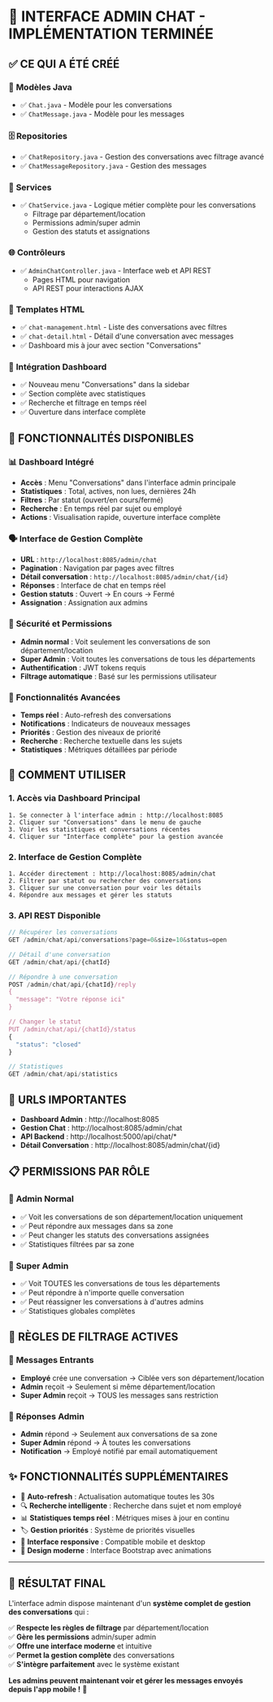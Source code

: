# 🎉 INTERFACE ADMIN CHAT - IMPLÉMENTATION TERMINÉE

## ✅ CE QUI A ÉTÉ CRÉÉ

### 📁 **Modèles Java**
- ✅ `Chat.java` - Modèle pour les conversations
- ✅ `ChatMessage.java` - Modèle pour les messages

### 🗄️ **Repositories**
- ✅ `ChatRepository.java` - Gestion des conversations avec filtrage avancé
- ✅ `ChatMessageRepository.java` - Gestion des messages

### 🔧 **Services**
- ✅ `ChatService.java` - Logique métier complète pour les conversations
  - Filtrage par département/location
  - Permissions admin/super admin
  - Gestion des statuts et assignations

### 🌐 **Contrôleurs**
- ✅ `AdminChatController.java` - Interface web et API REST
  - Pages HTML pour navigation
  - API REST pour interactions AJAX

### 🎨 **Templates HTML**
- ✅ `chat-management.html` - Liste des conversations avec filtres
- ✅ `chat-detail.html` - Détail d'une conversation avec messages
- ✅ Dashboard mis à jour avec section "Conversations"

### 🔗 **Intégration Dashboard**
- ✅ Nouveau menu "Conversations" dans la sidebar
- ✅ Section complète avec statistiques
- ✅ Recherche et filtrage en temps réel
- ✅ Ouverture dans interface complète

## 🌟 **FONCTIONNALITÉS DISPONIBLES**

### 📊 **Dashboard Intégré**
- **Accès** : Menu "Conversations" dans l'interface admin principale
- **Statistiques** : Total, actives, non lues, dernières 24h
- **Filtres** : Par statut (ouvert/en cours/fermé)
- **Recherche** : En temps réel par sujet ou employé
- **Actions** : Visualisation rapide, ouverture interface complète

### 🗣️ **Interface de Gestion Complète**
- **URL** : `http://localhost:8085/admin/chat`
- **Pagination** : Navigation par pages avec filtres
- **Détail conversation** : `http://localhost:8085/admin/chat/{id}`
- **Réponses** : Interface de chat en temps réel
- **Gestion statuts** : Ouvert → En cours → Fermé
- **Assignation** : Assignation aux admins

### 🔐 **Sécurité et Permissions**
- **Admin normal** : Voit seulement les conversations de son département/location
- **Super Admin** : Voit toutes les conversations de tous les départements
- **Authentification** : JWT tokens requis
- **Filtrage automatique** : Basé sur les permissions utilisateur

### 📱 **Fonctionnalités Avancées**
- **Temps réel** : Auto-refresh des conversations
- **Notifications** : Indicateurs de nouveaux messages
- **Priorités** : Gestion des niveaux de priorité
- **Recherche** : Recherche textuelle dans les sujets
- **Statistiques** : Métriques détaillées par période

## 🚀 **COMMENT UTILISER**

### 1. **Accès via Dashboard Principal**
```
1. Se connecter à l'interface admin : http://localhost:8085
2. Cliquer sur "Conversations" dans le menu de gauche
3. Voir les statistiques et conversations récentes
4. Cliquer sur "Interface complète" pour la gestion avancée
```

### 2. **Interface de Gestion Complète**
```
1. Accéder directement : http://localhost:8085/admin/chat
2. Filtrer par statut ou rechercher des conversations
3. Cliquer sur une conversation pour voir les détails
4. Répondre aux messages et gérer les statuts
```

### 3. **API REST Disponible**
```javascript
// Récupérer les conversations
GET /admin/chat/api/conversations?page=0&size=10&status=open

// Détail d'une conversation  
GET /admin/chat/api/{chatId}

// Répondre à une conversation
POST /admin/chat/api/{chatId}/reply
{
  "message": "Votre réponse ici"
}

// Changer le statut
PUT /admin/chat/api/{chatId}/status
{
  "status": "closed"
}

// Statistiques
GET /admin/chat/api/statistics
```

## 🔧 **URLS IMPORTANTES**

- **Dashboard Admin** : http://localhost:8085
- **Gestion Chat** : http://localhost:8085/admin/chat  
- **API Backend** : http://localhost:5000/api/chat/*
- **Détail Conversation** : http://localhost:8085/admin/chat/{id}

## 📋 **PERMISSIONS PAR RÔLE**

### 👤 **Admin Normal**
- ✅ Voit les conversations de son département/location uniquement
- ✅ Peut répondre aux messages dans sa zone
- ✅ Peut changer les statuts des conversations assignées
- ✅ Statistiques filtrées par sa zone

### 👑 **Super Admin**  
- ✅ Voit TOUTES les conversations de tous les départements
- ✅ Peut répondre à n'importe quelle conversation
- ✅ Peut réassigner les conversations à d'autres admins
- ✅ Statistiques globales complètes

## 🎯 **RÈGLES DE FILTRAGE ACTIVES**

### 📧 **Messages Entrants**
- **Employé** crée une conversation → Ciblée vers son département/location
- **Admin** reçoit → Seulement si même département/location  
- **Super Admin** reçoit → TOUS les messages sans restriction

### 💬 **Réponses Admin**
- **Admin** répond → Seulement aux conversations de sa zone
- **Super Admin** répond → À toutes les conversations
- **Notification** → Employé notifié par email automatiquement

## ✨ **FONCTIONNALITÉS SUPPLÉMENTAIRES**

- 🔄 **Auto-refresh** : Actualisation automatique toutes les 30s
- 🔍 **Recherche intelligente** : Recherche dans sujet et nom employé
- 📊 **Statistiques temps réel** : Métriques mises à jour en continu
- 🏷️ **Gestion priorités** : Système de priorités visuelles
- 📱 **Interface responsive** : Compatible mobile et desktop
- 🎨 **Design moderne** : Interface Bootstrap avec animations

---

## 🎊 **RÉSULTAT FINAL**

L'interface admin dispose maintenant d'un **système complet de gestion des conversations** qui :

✅ **Respecte les règles de filtrage** par département/location  
✅ **Gère les permissions** admin/super admin  
✅ **Offre une interface moderne** et intuitive  
✅ **Permet la gestion complète** des conversations  
✅ **S'intègre parfaitement** avec le système existant  

**Les admins peuvent maintenant voir et gérer les messages envoyés depuis l'app mobile !** 🚀
